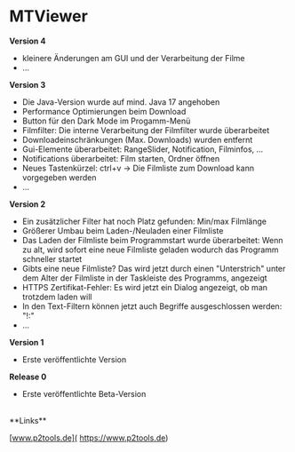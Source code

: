 # MTViewer

**Version 4**
* kleinere Änderungen am GUI und der Verarbeitung der Filme
* … 


**Version 3**

* Die Java-Version wurde auf mind. Java 17 angehoben
* Performance Optimierungen beim Download
* Button für den Dark Mode im Progamm-Menü
* Filmfilter: Die interne Verarbeitung der Filmfilter wurde überarbeitet
* Downloadeinschränkungen (Max. Downloads) wurden entfernt
* Gui-Elemente überarbeitet: RangeSlider, Notification, Filminfos, ...
* Notifications überarbeitet: Film starten, Ordner öffnen
* Neues Tastenkürzel: ctrl+v -> Die Filmliste zum Download kann vorgegeben werden
* ...


**Version 2**

* Ein zusätzlicher Filter hat noch Platz gefunden: Min/max Filmlänge
* Größerer Umbau beim Laden-/Neuladen einer Filmliste
* Das Laden der Filmliste beim Programmstart wurde überarbeitet: Wenn zu alt, wird sofort eine neue Filmliste geladen
  wodurch das Programm schneller startet
* Gibts eine neue Filmliste? Das wird jetzt durch einen "Unterstrich" unter dem Alter der Filmliste in der Taskleiste
  des Programms, angezeigt
* HTTPS Zertifikat-Fehler: Es wird jetzt ein Dialog angezeigt, ob man trotzdem laden will
* In den Text-Filtern können jetzt auch Begriffe ausgeschlossen werden: "!:"
* ...


**Version 1**

* Erste veröffentlichte Version


**Release 0**

* Erste veröffentlichte Beta-Version


<br />
**Links**

[www.p2tools.de]( https://www.p2tools.de)
